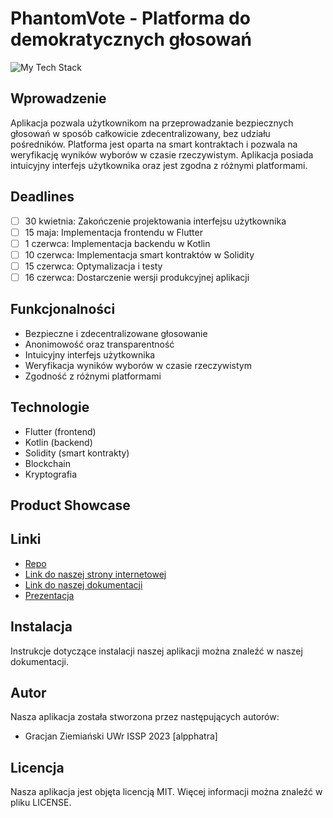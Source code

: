 
# PhantomVote - Platforma do demokratycznych głosowań
<img src="https://github-readme-tech-stack.vercel.app/api/cards?title=%20This%20Project's%20Tech%20Stack&align=center&titleAlign=center&lineCount=1&theme=android&line1=Flutter,Flutter,02569B;Kotlin,Kotlin,7F52FF;Algorand,Algorand,000000;" alt="My Tech Stack" />

## Wprowadzenie

Aplikacja pozwala użytkownikom na przeprowadzanie bezpiecznych głosowań w sposób całkowicie zdecentralizowany, bez udziału pośredników. Platforma jest oparta na smart kontraktach i pozwala na weryfikację wyników wyborów w czasie rzeczywistym. Aplikacja posiada intuicyjny interfejs użytkownika oraz jest zgodna z różnymi platformami.

## Deadlines

-   [ ] 30 kwietnia: Zakończenie projektowania interfejsu użytkownika
-   [ ] 15 maja: Implementacja frontendu w Flutter
-   [ ] 1 czerwca: Implementacja backendu w Kotlin
-   [ ] 10 czerwca: Implementacja smart kontraktów w Solidity
-   [ ] 15 czerwca: Optymalizacja i testy
-   [ ] 16 czerwca: Dostarczenie wersji produkcyjnej aplikacji

## Funkcjonalności

-   Bezpieczne i zdecentralizowane głosowanie
-   Anonimowość oraz transparentność
-   Intuicyjny interfejs użytkownika
-   Weryfikacja wyników wyborów w czasie rzeczywistym
-   Zgodność z różnymi platformami

## Technologie

-   Flutter (frontend)
-   Kotlin (backend)
-   Solidity (smart kontrakty)
-   Blockchain
-   Kryptografia

## Product Showcase

## Linki

-   [Repo](https://github.com/alphatra/PJS_Gracjan_Ziemianski_2023)
-   [Link do naszej strony internetowej](https://adres_strony_internetowej/)
-   [Link do naszej dokumentacji](https://adres_dokumentacji/)
-   [Prezentacja](https://www.figma.com/file/UCZP7WKXdo2RcIHtjKvZjw/PhantomVote?node-id=135%3A2&t=Sr2u56d1WNvVS7oV-1)

## Instalacja

Instrukcje dotyczące instalacji naszej aplikacji można znaleźć w naszej dokumentacji.

## Autor

Nasza aplikacja została stworzona przez następujących autorów:

-   Gracjan Ziemiański UWr ISSP 2023 [alpphatra]

## Licencja

Nasza aplikacja jest objęta licencją MIT. Więcej informacji można znaleźć w pliku LICENSE.
